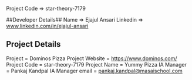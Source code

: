 
Project Code  => star-theory-7179

##Developer Details##
Name  =>  Ejajul Ansari
Linkedin  =>  www.linkedin.com/in/ejajul-ansari




## Project Details ##
Project = Dominos Pizza
Project Website = https://www.dominos.com/
Project Code = star-theory-7179
Project Name = Yummy Pizza
IA Manager = Pankaj Kandpal
IA Manager email = pankaj.kandpal@masaischool.com
